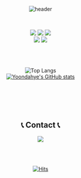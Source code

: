 <div align="center">
  
  ![header](https://capsule-render.vercel.app/api?type=waving&text=Yoon_dahye)

  <br><br>
  <img src="https://img.shields.io/badge/next.js-000000?style=for-the-badge&logo=next.js&logoColor=white">
  <img src="https://img.shields.io/badge/html5-E34F26?style=for-the-badge&logo=html5&logoColor=white">
  <img src="https://img.shields.io/badge/css3-1572B6?style=for-the-badge&logo=css3&logoColor=white">
  <br>
  <img src="https://img.shields.io/badge/javascript-F7DF1E?style=for-the-badge&logo=javascript&logoColor=white">
  <img src="https://img.shields.io/badge/c++-00599C?style=for-the-badge&logo=cplusplus&logoColor=white">
<br><br><br><br>

![Top Langs](https://github-readme-stats.vercel.app/api/top-langs/?username=YoonDahye08&layout=compact&theme=gruvbox)
<br>
[![Yoondahye's GitHub stats](https://github-readme-stats.vercel.app/api?username=YoonDahye08&include_all_commits=true&show_icons=true&theme=cobalt)](https://github.com/YoonDahye08/github-readme-stats)

<br><br><br><br>
  ## 📞 Contact 📞
  <div>
      <a href="mailto:ydh_0801@naver.com">
          <img src="https://img.shields.io/badge/naver-03C75A?style=for-the-badge&logo=naver&logoColor=white"> 
      </a>
  </div>
  
<br><br><br>[![Hits](https://hits.seeyoufarm.com/api/count/incr/badge.svg?url=https%3A%2F%2Fgithub.com%2FYoonDahye08&count_bg=%23BFA6E9&title_bg=%2376767A&icon=&icon_color=%23E7E7E7&title=hits&edge_flat=false)](https://hits.seeyoufarm.com)
</div>

